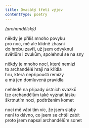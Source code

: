 ```yaml
---
title: Dvacátý třetí výjev
contentType: poetry
---
```


<section>

_(archandělský)_

někdy je příliš mnoho povyku  
pro noc, mě ale klidně zhasni  
do hrobu zavři, už jsem odvyknul  
světlům i zvukům, spolehnul se na sny

</section>

<section>

někdy je mnoho nocí, které nemizí  
to archandělé hrají na křídla  
hru, která nepřipouští remízy  
a má jen domluvená pravidla

</section>

<section>

nehledě na případy ústních svazků  
lze archandělům také vyznat lásku  
škrtnutím nocí, podtržením komet

</section>

<section>

noci mě vábí tím víc, že jsem slabý  
není to dávno, co jsem se chtěl zabít  
proto jsem napsal archandělům sonet

</section>
